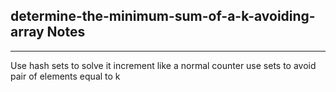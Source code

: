 <h2>determine-the-minimum-sum-of-a-k-avoiding-array Notes</h2><hr>Use hash sets to solve it
increment like a normal counter
use sets to avoid pair of elements equal to k